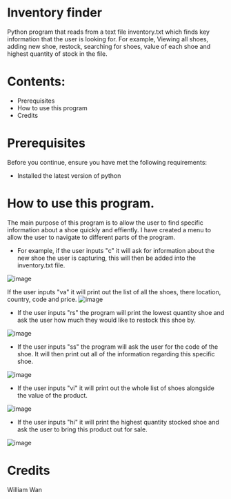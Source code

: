 # Inventory finder 

Python program that reads from a text file inventory.txt which finds key information that the user is looking for. For example, Viewing all shoes, adding new shoe, restock, searching for shoes, value of each shoe and highest quantity of stock in the file. 

# Contents:
* Prerequisites  
* How to use this program 
* Credits 


# Prerequisites
Before you continue, ensure you have met the following requirements:
* Installed the latest version of python

# How to use this program. 
The main purpose of this program is to allow the user to find specific information about a shoe quickly and effiently. I have created a menu to allow the user to navigate to different parts of the program.

* For example, if the user inputs "c" it will ask for information about the new shoe the user is capturing, this will then be added into the inventory.txt file.

![image](https://user-images.githubusercontent.com/122927183/214085702-bc392784-dc94-4037-a386-067dee2ed5b3.png)

If the user inputs "va" it will print out the list of all the shoes, there location, country, code and price. 
![image](https://user-images.githubusercontent.com/122927183/214089176-092e119d-5c48-4937-a677-c563b786a91f.png)

* If the user inputs "rs" the program will print the lowest quantity shoe and ask the user how much they would like to restock this shoe by. 


![image](https://user-images.githubusercontent.com/122927183/214088039-ab2b2fa1-790e-4afc-be5f-db131bfb47a9.png)

* If the user inputs "ss" the program will ask the user for the code of the shoe. It will then print out all of the information regarding this specific shoe. 

![image](https://user-images.githubusercontent.com/122927183/214088566-fb37088c-2cef-4600-ba5d-03655af64521.png)


* If the user inputs "vi" it will print out the whole list of shoes alongside the value of the product.

![image](https://user-images.githubusercontent.com/122927183/214088828-d69b1efe-d221-43d5-952f-58f6dfaa5cb4.png)
 

* If the user inputs "hi" it will print the highest quantity stocked shoe and ask the user to bring this product out for sale. 

![image](https://user-images.githubusercontent.com/122927183/214088931-8f0a7055-3a29-4333-9276-3eb976b99202.png)



# Credits 
William Wan 
